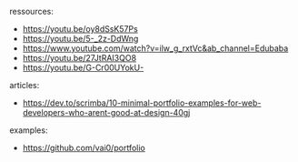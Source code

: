 ressources:
- https://youtu.be/oy8dSsK57Ps
- https://youtu.be/5-_2z-DdWng
- https://www.youtube.com/watch?v=ilw_g_rxtVc&ab_channel=Edubaba
- https://youtu.be/27JtRAI3QO8
- https://youtu.be/G-Cr00UYokU- 

articles:
- https://dev.to/scrimba/10-minimal-portfolio-examples-for-web-developers-who-arent-good-at-design-40gj

examples:
- https://github.com/vai0/portfolio